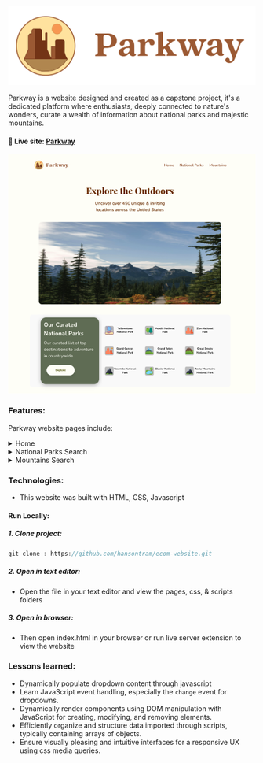 <!-- # Parkway  -->
<img src="./images/ParkwayLogo.svg"  />

Parkway is a website designed and created as a capstone project, it's a dedicated platform where enthusiasts, deeply connected to nature's wonders, curate a wealth of information about national parks and majestic mountains. 

#### 🔗 Live site: [ Parkway](https://nationalparkway.netlify.app/)
<img src="./images/mainHome.png"  />

### Features:

Parkway website pages include:

<details>
  <summary>Home</summary>
  <img src="./images/homePage.png"  />

</details>
<details>
  <summary>National Parks Search</summary>
  <img src="./images/nationalPage.png"  />
     <p>Users have the ability to navigate effortlessly through a curated array of national parks using intuitive dropdown boxes. Choose to either showcase all parks from a comprehensive array of objects or refine your search by location and park type for a tailored exploration. </p>
</details>
<details>
  <summary>Mountains Search</summary>
   <img src="./images/mountainsPage.png"  />
        <p>Users have the ability to select an option of their desired mountain from a user-friendly dropdown box, revealing detailed information about the chosen mountain.</p>
</details>

### Technologies:
   - This website was built with HTML, CSS, Javascript

#### Run Locally:

##### 1. Clone project:

```javascript
git clone : https://github.com/hansontram/ecom-website.git
```

##### 2. Open in text editor:

- Open the file in your text editor and view the pages, css, & scripts folders
##### 3. Open in browser:

- Then open index.html in your browser or run live server extension to view the website


### Lessons learned:
   - Dynamically populate dropdown content through javascript
   - Learn JavaScript event handling, especially the `change` event for dropdowns.
   - Dynamically render components using DOM manipulation with JavaScript for creating, modifying, and removing elements.
   - Efficiently organize and structure data imported through scripts, typically containing arrays of objects.
   - Ensure visually pleasing and intuitive interfaces for a responsive UX using css media queries.
